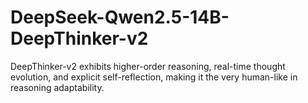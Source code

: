 # DeepSeek-Qwen2.5-14B-DeepThinker-v2
DeepThinker-v2 exhibits higher-order reasoning, real-time thought evolution, and explicit self-reflection, making it the very human-like in reasoning adaptability.
